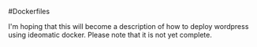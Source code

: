 #Dockerfiles

I'm hoping that this will become a description of how to deploy wordpress using ideomatic docker. Please note that it is not yet complete.
